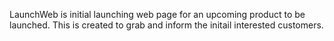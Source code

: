 LaunchWeb is initial launching web page for an upcoming product to be launched. This is created to grab and inform the initail interested customers.
